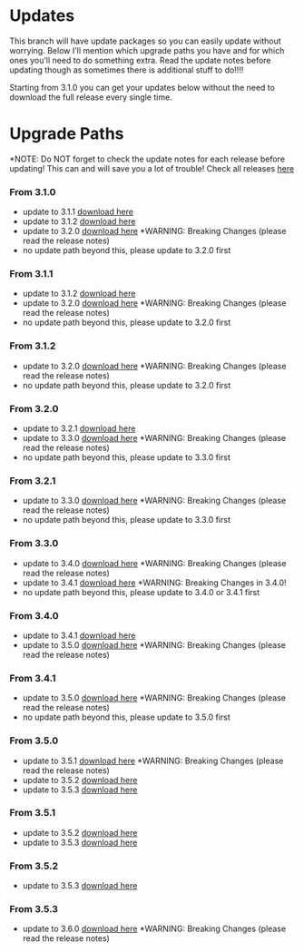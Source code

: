 # Updates

This branch will have update packages so you can easily update without worrying. Below I'll mention which upgrade paths you have and for which ones you'll need to do something extra. Read the update notes before updating though as sometimes there is additional stuff to do!!!!

Starting from 3.1.0 you can get your updates below without the need to download the full release every single time.

# Upgrade Paths
*NOTE: Do NOT forget to check the update notes for each release before updating! This can and will save you a lot of trouble! Check all releases [here](https://github.com/jimz011/homekit-infused/releases)

### From 3.1.0
- update to 3.1.1 [download here](https://github.com/jimz011/homekit-infused/raw/updates/update.v3.1.1.zip)
- update to 3.1.2 [download here](https://github.com/jimz011/homekit-infused/raw/updates/3.1.0-to-3.1.2.zip)
- update to 3.2.0 [download here](https://github.com/jimz011/homekit-infused/raw/updates/3.1.0-to-3.2.0.zip) *WARNING: Breaking Changes (please read the release notes)
- no update path beyond this, please update to 3.2.0 first

### From 3.1.1
- update to 3.1.2 [download here](https://github.com/jimz011/homekit-infused/raw/updates/3.1.1-to-3.1.2.zip)
- update to 3.2.0 [download here](https://github.com/jimz011/homekit-infused/raw/updates/3.1.1-to-3.2.0.zip) *WARNING: Breaking Changes (please read the release notes)
- no update path beyond this, please update to 3.2.0 first

### From 3.1.2
- update to 3.2.0 [download here](https://github.com/jimz011/homekit-infused/raw/updates/3.1.2-to-3.2.0.zip) *WARNING: Breaking Changes (please read the release notes)
- no update path beyond this, please update to 3.2.0 first

### From 3.2.0
- update to 3.2.1 [download here](https://github.com/jimz011/homekit-infused/raw/updates/3.2.0-to-3.2.1.zip)
- update to 3.3.0 [download here](https://github.com/jimz011/homekit-infused/raw/updates/3.2.0-to-3.3.0.zip) *WARNING: Breaking Changes (please read the release notes)
- no update path beyond this, please update to 3.3.0 first

### From 3.2.1
- update to 3.3.0 [download here](https://github.com/jimz011/homekit-infused/raw/updates/3.2.1-to-3.3.0.zip) *WARNING: Breaking Changes (please read the release notes)
- no update path beyond this, please update to 3.3.0 first

### From 3.3.0
- update to 3.4.0 [download here](https://github.com/jimz011/homekit-infused/raw/updates/3.3.0-to-3.4.0.zip) *WARNING: Breaking Changes (please read the release notes)
- update to 3.4.1 [download here](https://github.com/jimz011/homekit-infused/raw/updates/3.3.0-to-3.4.1.zip) *WARNING: Breaking Changes in 3.4.0!
- no update path beyond this, please update to 3.4.0 or 3.4.1 first

### From 3.4.0
- update to 3.4.1 [download here](https://github.com/jimz011/homekit-infused/raw/updates/3.4.0-to-3.4.1.zip)
- update to 3.5.0 [download here](https://github.com/jimz011/homekit-infused/raw/updates/3.4.0-to-3.5.0.zip) *WARNING: Breaking Changes (please read the release notes)

### From 3.4.1
- update to 3.5.0 [download here](https://github.com/jimz011/homekit-infused/raw/updates/3.4.1-to-3.5.0.zip) *WARNING: Breaking Changes (please read the release notes)
- no update path beyond this, please update to 3.5.0 first

### From 3.5.0
- update to 3.5.1 [download here](https://github.com/jimz011/homekit-infused/raw/updates/3.5.0-to-3.5.1.zip) *WARNING: Breaking Changes (please read the release notes)
- update to 3.5.2 [download here](https://github.com/jimz011/homekit-infused/raw/updates/3.5.0-to-3.5.2.zip)
- update to 3.5.3 [download here](https://github.com/jimz011/homekit-infused/raw/updates/3.5.0-to-3.5.3.zip)

### From 3.5.1
- update to 3.5.2 [download here](https://github.com/jimz011/homekit-infused/raw/updates/3.5.1-to-3.5.2.zip)
- update to 3.5.3 [download here](https://github.com/jimz011/homekit-infused/raw/updates/3.5.1-to-3.5.3.zip)

### From 3.5.2
- update to 3.5.3 [download here](https://github.com/jimz011/homekit-infused/raw/updates/3.5.2-to-3.5.3.zip)

### From 3.5.3
- update to 3.6.0 [download here](https://github.com/jimz011/homekit-infused/raw/updates/3.5.3-to-3.6.0.zip) *WARNING: Breaking Changes (please read the release notes)
